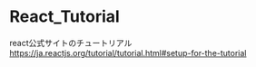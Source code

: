 # React_Tutorial

react公式サイトのチュートリアル
<br>
https://ja.reactjs.org/tutorial/tutorial.html#setup-for-the-tutorial
